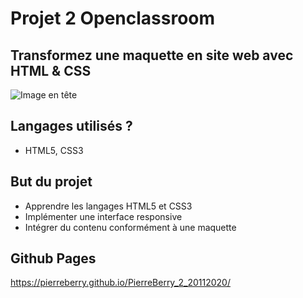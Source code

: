 # Projet 2 Openclassroom

## Transformez une maquette en site web avec HTML & CSS

![Image en tête](https://i.imgur.com/3Sn4AA2.png)

## Langages utilisés ?

+ HTML5, CSS3

## But du projet

+ Apprendre les langages HTML5 et CSS3
+ Implémenter une interface responsive
+ Intégrer du contenu conformément à une maquette

## Github Pages

https://pierreberry.github.io/PierreBerry_2_20112020/
